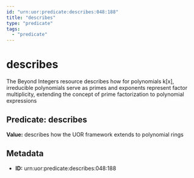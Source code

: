 ```yaml
---
id: "urn:uor:predicate:describes:048:188"
title: "describes"
type: "predicate"
tags:
  - "predicate"
---
```


# describes

The Beyond Integers resource describes how for polynomials k[x], irreducible polynomials serve as primes and exponents represent factor multiplicity, extending the concept of prime factorization to polynomial expressions

## Predicate: describes

**Value:** describes how the UOR framework extends to polynomial rings

## Metadata

- **ID:** urn:uor:predicate:describes:048:188
